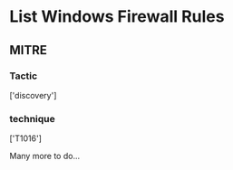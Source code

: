 # List Windows Firewall Rules

## MITRE

### Tactic
['discovery']

### technique
['T1016']

Many more to do...
